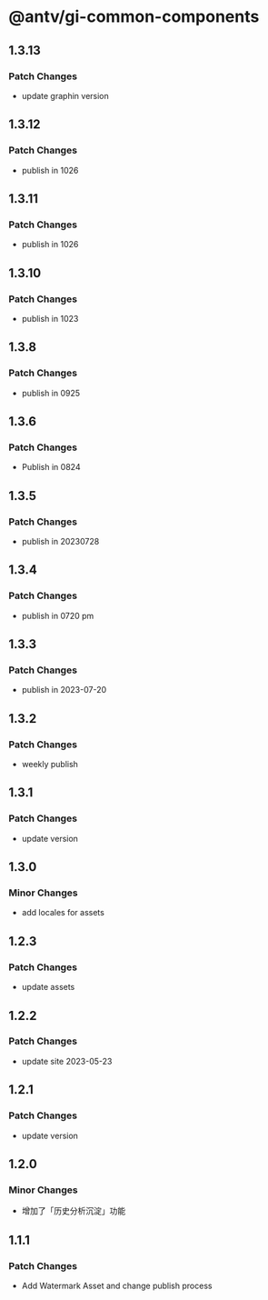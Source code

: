 # @antv/gi-common-components

## 1.3.13

### Patch Changes

- update graphin version

## 1.3.12

### Patch Changes

- publish in 1026

## 1.3.11

### Patch Changes

- publish in 1026

## 1.3.10

### Patch Changes

- publish in 1023

## 1.3.8

### Patch Changes

- publish in 0925

## 1.3.6

### Patch Changes

- Publish in 0824

## 1.3.5

### Patch Changes

- publish in 20230728

## 1.3.4

### Patch Changes

- publish in 0720 pm

## 1.3.3

### Patch Changes

- publish in 2023-07-20

## 1.3.2

### Patch Changes

- weekly publish

## 1.3.1

### Patch Changes

- update version

## 1.3.0

### Minor Changes

- add locales for assets

## 1.2.3

### Patch Changes

- update assets

## 1.2.2

### Patch Changes

- update site 2023-05-23

## 1.2.1

### Patch Changes

- update version

## 1.2.0

### Minor Changes

- 增加了「历史分析沉淀」功能

## 1.1.1

### Patch Changes

- Add Watermark Asset and change publish process
